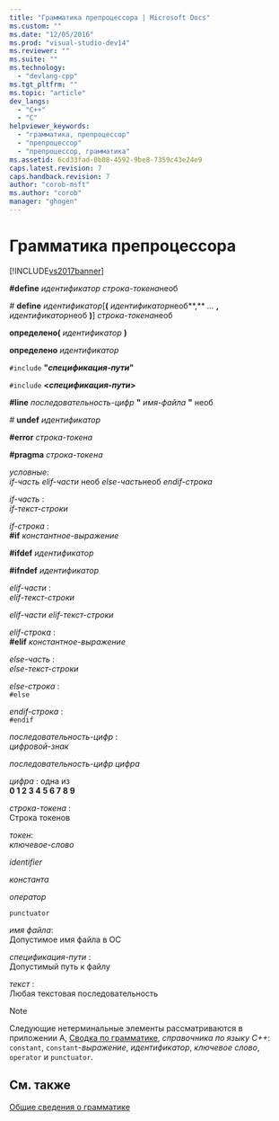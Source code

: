 ```yaml
---
title: "Грамматика препроцессора | Microsoft Docs"
ms.custom: ""
ms.date: "12/05/2016"
ms.prod: "visual-studio-dev14"
ms.reviewer: ""
ms.suite: ""
ms.technology: 
  - "devlang-cpp"
ms.tgt_pltfrm: ""
ms.topic: "article"
dev_langs: 
  - "C++"
  - "C"
helpviewer_keywords: 
  - "грамматика, препроцессор"
  - "препроцессор"
  - "препроцессор, грамматика"
ms.assetid: 6cd33fad-0b08-4592-9be8-7359c43e24e9
caps.latest.revision: 7
caps.handback.revision: 7
author: "corob-msft"
ms.author: "corob"
manager: "ghogen"
---
```

# Грамматика препроцессора
[!INCLUDE[vs2017banner](../assembler/inline/includes/vs2017banner.md)]

**\#define**  *идентификатор* *строка\-токена*необ  
  
 *\#* **define**  *идентификатор*\[**\(** *идентификатор*необ**,** *...* **,** *идентификатор*необ **\)**\] *строка\-токена*необ  
  
 **определено\(**  *идентификатор* **\)**  
  
 **определено**  *идентификатор*  
  
 `#include` **"***спецификация\-пути***"**  
  
 `#include` **\<***спецификация\-пути***\>**  
  
 **\#line**  *последовательность\-цифр* **"** *имя\-файла* **"** необ  
  
 *\#* **undef**  *идентификатор*  
  
 **\#error**  *строка\-токена*  
  
 **\#pragma**  *строка\-токена*  
  
 *условные*:  
 *if\-часть elif\-части* необ *else\-часть*необ *endif\-строка*  
  
 *if\-часть* :  
 *if\-текст\-строки*  
  
 *if\-строка* :  
 **\#if**  *константное\-выражение*  
  
 **\#ifdef**  *идентификатор*  
  
 **\#ifndef**  *идентификатор*  
  
 *elif\-части* :  
 *elif\-текст\-строки*  
  
 *elif\-части elif\-текст\-строки*  
  
 *elif\-строка* :  
 **\#elif**  *константное\-выражение*  
  
 *else\-часть* :  
 *else\-текст\-строки*  
  
 *else\-строка* :  
 `#else`  
  
 *endif\-строка* :  
 `#endif`  
  
 *последовательность\-цифр* :  
 *цифровой\-знак*  
  
 *последовательность\-цифр цифра*  
  
 *цифра* : одна из  
 **0 1 2 3 4 5 6 7 8 9**  
  
 *строка\-токена* :  
 Строка токенов  
  
 *токен*:  
 *ключевое\-слово*  
  
 *identifier*  
  
 *константа*  
  
 *оператор*  
  
 `punctuator`  
  
 *имя файла*:  
 Допустимое имя файла в ОС  
  
 *спецификация\-пути* :  
 Допустимый путь к файлу  
  
 *текст* :  
 Любая текстовая последовательность  
  
> [!NOTE]
>  Следующие нетерминальные элементы рассматриваются в приложении А, [Сводка по грамматике](../misc/grammar-summary-cpp.md), *справочника по языку C\+\+*: `constant`, `constant`\-*выражение*, *идентификатор*, *ключевое слово*, `operator` и `punctuator`.  
  
## См. также  
 [Общие сведения о грамматике](../preprocessor/grammar-summary-c-cpp.md)